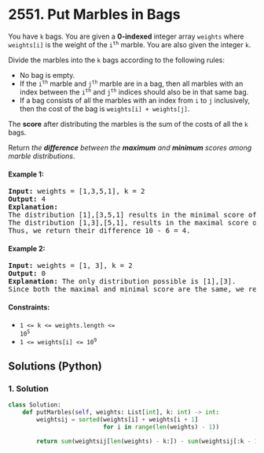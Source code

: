 # 2551. Put Marbles in Bags
You have `k` bags. You are given a **0-indexed** integer array `weights` where `weights[i]` is the weight of the <code>i<sup>th</sup></code> marble. You are also given the integer `k`.

Divide the marbles into the `k` bags according to the following rules:
* No bag is empty.
* If the <code>i<sup>th</sup></code> marble and <code>j<sup>th</sup></code> marble are in a bag, then all marbles with an index between the <code>i<sup>th</sup></code> and <code>j<sup>th</sup></code> indices should also be in that same bag.
* If a bag consists of all the marbles with an index from `i` to `j` inclusively, then the cost of the bag is `weights[i] + weights[j]`.

The **score** after distributing the marbles is the sum of the costs of all the `k` bags.

Return *the **difference** between the **maximum** and **minimum** scores among marble distributions*.

#### Example 1:
<pre>
<strong>Input:</strong> weights = [1,3,5,1], k = 2
<strong>Output:</strong> 4
<strong>Explanation:</strong>
The distribution [1],[3,5,1] results in the minimal score of (1+1) + (3+1) = 6.
The distribution [1,3],[5,1], results in the maximal score of (1+3) + (5+1) = 10.
Thus, we return their difference 10 - 6 = 4.
</pre>

#### Example 2:
<pre>
<strong>Input:</strong> weights = [1, 3], k = 2
<strong>Output:</strong> 0
<strong>Explanation:</strong> The only distribution possible is [1],[3].
Since both the maximal and minimal score are the same, we return 0.
</pre>

#### Constraints:
* <code>1 <= k <= weights.length <= 10<sup>5</sup></code>
* <code>1 <= weights[i] <= 10<sup>9</sup></code>

## Solutions (Python)

### 1. Solution
```Python
class Solution:
    def putMarbles(self, weights: List[int], k: int) -> int:
        weightsij = sorted(weights[i] + weights[i + 1]
                           for i in range(len(weights) - 1))

        return sum(weightsij[len(weights) - k:]) - sum(weightsij[:k - 1])
```
